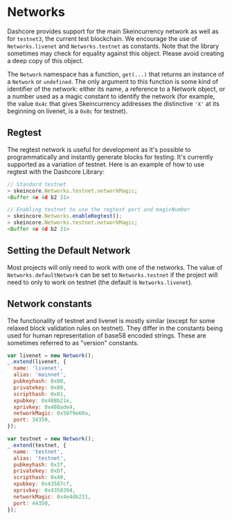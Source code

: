 # Networks

Dashcore provides support for the main Skeincurrency network as well as for `testnet3`, the current test blockchain. We encourage the use of `Networks.livenet` and `Networks.testnet` as constants. Note that the library sometimes may check for equality against this object. Please avoid creating a deep copy of this object.

The `Network` namespace has a function, `get(...)` that returns an instance of a `Network` or `undefined`. The only argument to this function is some kind of identifier of the network: either its name, a reference to a Network object, or a number used as a magic constant to identify the network (for example, the value `0x4c` that gives Skeincurrency addresses the distinctive `'X'` at its beginning on livenet, is a `0x8c` for testnet).

## Regtest

The regtest network is useful for development as it's possible to programmatically and instantly generate blocks for testing. It's currently supported as a variation of testnet. Here is an example of how to use regtest with the Dashcore Library:

```js
// Standard testnet
> skeincore.Networks.testnet.networkMagic;
<Buffer 4e 4d b2 31>
```

```js
// Enabling testnet to use the regtest port and magicNumber
> skeincore.Networks.enableRegtest();
> skeincore.Networks.testnet.networkMagic;
<Buffer 4e 4d b2 31>
```

## Setting the Default Network

Most projects will only need to work with one of the networks. The value of `Networks.defaultNetwork` can be set to `Networks.testnet` if the project will need to only to work on testnet (the default is `Networks.livenet`).

## Network constants

The functionality of testnet and livenet is mostly similar (except for some relaxed block validation rules on testnet). They differ in the constants being used for human representation of base58 encoded strings. These are sometimes referred to as "version" constants.

```javascript
var livenet = new Network();
_.extend(livenet, {
  name: 'livenet',
  alias: 'mainnet',
  pubkeyhash: 0x00,
  privatekey: 0x80,
  scripthash: 0x01,
  xpubkey: 0x488b21e,
  xprivkey: 0x488ade4,
  networkMagic: 0x58f9e60a,
  port: 34350,
});

var testnet = new Network();
_.extend(testnet, {
  name: 'testnet',
  alias: 'testnet',
  pubkeyhash: 0x3f,
  privatekey: 0xbf,
  scripthash: 0x40,
  xpubkey: 0x43587cf,
  xprivkey: 0x4358394,
  networkMagic: 0x4e4db231,
  port: 44350,
});
```

  